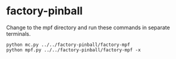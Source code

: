 # factory-pinball

Change to the mpf directory and run these commands in separate terminals.

    python mc.py ../../factory-pinball/factory-mpf
    python mpf.py ../../factory-pinball/factory-mpf -x
